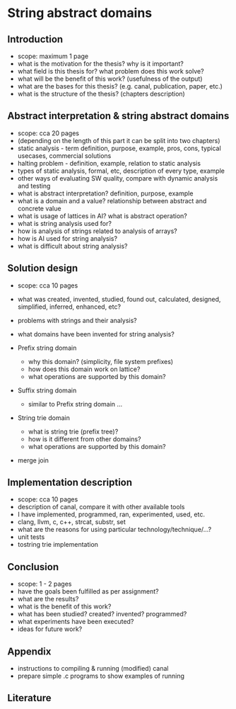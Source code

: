 # String abstract domains

## Introduction

* scope: maximum 1 page
* what is the motivation for the thesis? why is it important?
* what field is this thesis for? what problem does this work solve?
* what will be the benefit of this work? (usefulness of the output)
* what are the bases for this thesis? (e.g. canal, publication, paper,
  etc.)
* what is the structure of the thesis? (chapters description)

## Abstract interpretation & string abstract domains

* scope: cca 20 pages
* (depending on the length of this part it can be split into two chapters)
* static analysis - term definition, purpose, example, pros, cons,
  typical usecases, commercial solutions
* halting problem - definition, example, relation to static analysis
* types of static analysis, formal, etc, description of every type, example
* other ways of evaluating SW quality, compare with dynamic analysis
  and testing
* what is abstract interpretation? definition, purpose, example
* what is a domain and a value? relationship between abstract and concrete
  value
* what is usage of lattices in AI? what is abstract operation?
* what is string analysis used for?
* how is analysis of strings related to analysis of arrays?
* how is AI used for string analysis?
* what is difficult about string analysis?

## Solution design

* scope: cca 10 pages
* what was created, invented, studied, found out, calculated, designed,
  simplified, inferred, enhanced, etc?
* problems with strings and their analysis?
* what domains have been invented for string analysis?
* Prefix string domain

    * why this domain? (simplicity, file system prefixes)
    * how does this domain work on lattice?
    * what operations are supported by this domain?

* Suffix string domain

    * similar to Prefix string domain ...

* String trie domain

    * what is string trie (prefix tree)?
    * how is it different from other domains?
    * what operations are supported by this domain?

* merge join

## Implementation description

* scope: cca 10 pages
* description of canal, compare it with other available tools
* I have implemented, programmed, ran, experimented, used, etc.
* clang, llvm, c, c++, strcat, substr, set
* what are the reasons for using particular technology/technique/...?
* unit tests
* tostring trie implementation

## Conclusion

* scope: 1 - 2 pages
* have the goals been fulfilled as per assignment?
* what are the results?
* what is the benefit of this work?
* what has been studied? created? invented? programmed?
* what experiments have been executed?
* ideas for future work?

## Appendix

* instructions to compiling & running (modified) canal
* prepare simple .c programs to show examples of running

## Literature

